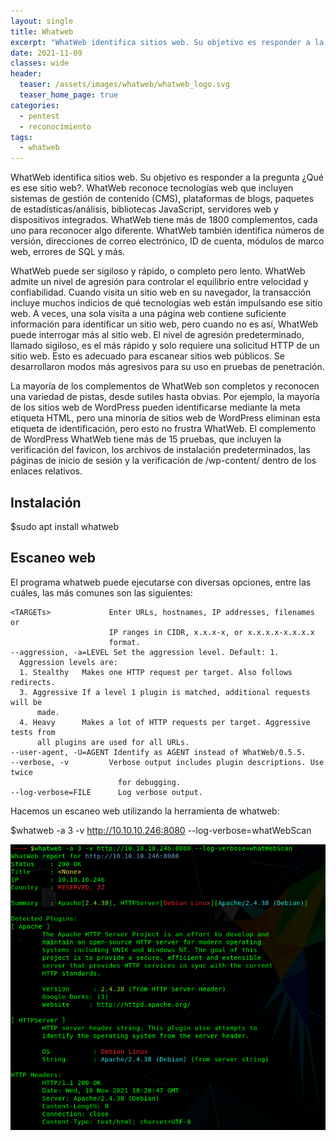 ```yaml
---
layout: single
title: Whatweb
excerpt: "WhatWeb identifica sitios web. Su objetivo es responder a la pregunta ¿Qué es ese sitio web?. WhatWeb reconoce tecnologías web que incluyen sistemas de gestión de contenido (CMS), plataformas de blogs, paquetes de estadísticas/análisis, bibliotecas JavaScript, servidores web y dispositivos integrados. WhatWeb tiene más de 1800 complementos, cada uno para reconocer algo diferente. WhatWeb también identifica números de versión, direcciones de correo electrónico, ID de cuenta, módulos de marco web, errores de SQL y más. WhatWeb puede ser sigiloso y rápido, o completo pero lento. WhatWeb admite un nivel de agresión para controlar el equilibrio entre velocidad y confiabilidad. Cuando visita un sitio web en su navegador, la transacción incluye muchos indicios de qué tecnologías web están impulsando ese sitio web. A veces, una sola visita a una página web contiene suficiente información para identificar un sitio web, pero cuando no es así, WhatWeb puede interrogar más al sitio web. El nivel de agresión predeterminado, llamado sigiloso, es el más rápido y solo requiere una solicitud HTTP de un sitio web. Esto es adecuado para escanear sitios web públicos. Se desarrollaron modos más agresivos para su uso en pruebas de penetración. La mayoría de los complementos de WhatWeb son completos y reconocen una variedad de pistas, desde sutiles hasta obvias. Por ejemplo, la mayoría de los sitios web de WordPress pueden identificarse mediante la meta etiqueta HTML, pero una minoría de sitios web de WordPress eliminan esta etiqueta de identificación, pero esto no frustra WhatWeb. El complemento de WordPress WhatWeb tiene más de 15 pruebas, que incluyen la verificación del favicon, los archivos de instalación predeterminados, las páginas de inicio de sesión y la verificación de /wp-content/ dentro de los enlaces relativos."
date: 2021-11-09
classes: wide
header:
  teaser: /assets/images/whatweb/whatweb_logo.svg
  teaser_home_page: true
categories:
  - pentest
  - reconocimiento
tags:  
  - whatweb
---
```


WhatWeb identifica sitios web. Su objetivo es responder a la pregunta ¿Qué es ese sitio web?. WhatWeb reconoce tecnologías web que incluyen sistemas de gestión de contenido (CMS), plataformas de blogs, paquetes de estadísticas/análisis, bibliotecas JavaScript, servidores web y dispositivos integrados. WhatWeb tiene más de 1800 complementos, cada uno para reconocer algo diferente. WhatWeb también identifica números de versión, direcciones de correo electrónico, ID de cuenta, módulos de marco web, errores de SQL y más.

WhatWeb puede ser sigiloso y rápido, o completo pero lento. WhatWeb admite un nivel de agresión para controlar el equilibrio entre velocidad y confiabilidad. Cuando visita un sitio web en su navegador, la transacción incluye muchos indicios de qué tecnologías web están impulsando ese sitio web. A veces, una sola visita a una página web contiene suficiente información para identificar un sitio web, pero cuando no es así, WhatWeb puede interrogar más al sitio web. El nivel de agresión predeterminado, llamado sigiloso, es el más rápido y solo requiere una solicitud HTTP de un sitio web. Esto es adecuado para escanear sitios web públicos. Se desarrollaron modos más agresivos para su uso en pruebas de penetración.

La mayoría de los complementos de WhatWeb son completos y reconocen una variedad de pistas, desde sutiles hasta obvias. Por ejemplo, la mayoría de los sitios web de WordPress pueden identificarse mediante la meta etiqueta HTML, pero una minoría de sitios web de WordPress eliminan esta etiqueta de identificación, pero esto no frustra WhatWeb. El complemento de WordPress WhatWeb tiene más de 15 pruebas, que incluyen la verificación del favicon, los archivos de instalación predeterminados, las páginas de inicio de sesión y la verificación de /wp-content/ dentro de los enlaces relativos.

## Instalación
$sudo apt install whatweb

## Escaneo web
El programa whatweb puede ejecutarse con diversas opciones, entre las cuáles, las más comunes son las siguientes:

```
<TARGETs>             Enter URLs, hostnames, IP addresses, filenames or
                      IP ranges in CIDR, x.x.x-x, or x.x.x.x-x.x.x.x
                      format.
--aggression, -a=LEVEL Set the aggression level. Default: 1.
  Aggression levels are:
  1. Stealthy   Makes one HTTP request per target. Also follows redirects.
  3. Aggressive If a level 1 plugin is matched, additional requests will be
      made.
  4. Heavy      Makes a lot of HTTP requests per target. Aggressive tests from
      all plugins are used for all URLs.
--user-agent, -U=AGENT Identify as AGENT instead of WhatWeb/0.5.5.
--verbose, -v         Verbose output includes plugin descriptions. Use twice
                        for debugging.
--log-verbose=FILE      Log verbose output.  
```

Hacemos un escaneo web utilizando la herramienta de whatweb:

$whatweb -a 3 -v http://10.10.10.246:8080 --log-verbose=whatWebScan

![](/assets/images/whatweb/whatweb-scan.png)
